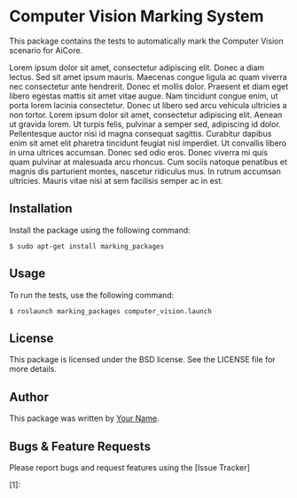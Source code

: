 # Computer Vision Marking System

This package contains the tests to automatically mark the Computer Vision scenario for AiCore.

Lorem ipsum dolor sit amet, consectetur adipiscing elit. Donec a diam lectus. Sed sit amet ipsum mauris. Maecenas congue ligula ac quam viverra nec consectetur ante hendrerit. Donec et mollis dolor. Praesent et diam eget libero egestas mattis sit amet vitae augue. Nam tincidunt congue enim, ut porta lorem lacinia consectetur. Donec ut libero sed arcu vehicula ultricies a non tortor. Lorem ipsum dolor sit amet, consectetur adipiscing elit. Aenean ut gravida lorem. Ut turpis felis, pulvinar a semper sed, adipiscing id dolor. Pellentesque auctor nisi id magna consequat sagittis. Curabitur dapibus enim sit amet elit pharetra tincidunt feugiat nisl imperdiet. Ut convallis libero in urna ultrices accumsan. Donec sed odio eros. Donec viverra mi quis quam pulvinar at malesuada arcu rhoncus. Cum sociis natoque penatibus et magnis dis parturient montes, nascetur ridiculus mus. In rutrum accumsan ultricies. Mauris vitae nisi at sem facilisis semper ac in est.

## Installation

Install the package using the following command:

    $ sudo apt-get install marking_packages

## Usage

To run the tests, use the following command:

    $ roslaunch marking_packages computer_vision.launch

## License

This package is licensed under the BSD license. See the LICENSE file for more details.

## Author

This package was written by [Your Name](http://www.your-website.com).

## Bugs & Feature Requests

Please report bugs and request features using the [Issue Tracker]


[1]:
